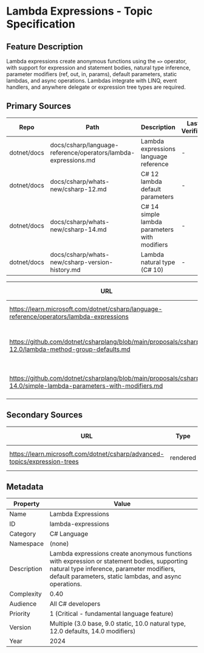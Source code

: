 # Lambda Expressions - Topic Specification

## Feature Description

Lambda expressions create anonymous functions using the `=>` operator, with support for expression and statement bodies, natural type inference, parameter modifiers (ref, out, in, params), default parameters, static lambdas, and async operations. Lambdas integrate with LINQ, event handlers, and anywhere delegate or expression tree types are required.

## Primary Sources

| Repo | Path | Description | Last Verified |
| --- | --- | --- | --- |
| dotnet/docs | docs/csharp/language-reference/operators/lambda-expressions.md | Lambda expressions language reference | - |
| dotnet/docs | docs/csharp/whats-new/csharp-12.md | C# 12 lambda default parameters | - |
| dotnet/docs | docs/csharp/whats-new/csharp-14.md | C# 14 simple lambda parameters with modifiers | - |
| dotnet/docs | docs/csharp/whats-new/csharp-version-history.md | Lambda natural type (C# 10) | - |

| URL | Type | Description | Last Verified |
| --- | --- | --- | --- |
| https://learn.microsoft.com/dotnet/csharp/language-reference/operators/lambda-expressions | rendered | Official lambda expressions documentation | - |
| https://github.com/dotnet/csharplang/blob/main/proposals/csharp-12.0/lambda-method-group-defaults.md | rendered | Default parameters on lambda expressions proposal | - |
| https://github.com/dotnet/csharplang/blob/main/proposals/csharp-14.0/simple-lambda-parameters-with-modifiers.md | rendered | Simple lambda parameters with modifiers proposal | - |

## Secondary Sources

| URL | Type | Description | Last Verified |
| --- | --- | --- | --- |
| https://learn.microsoft.com/dotnet/csharp/advanced-topics/expression-trees | rendered | Expression trees documentation | - |

## Metadata

| Property | Value |
| --- | --- |
| Name | Lambda Expressions |
| ID | lambda-expressions |
| Category | C# Language |
| Namespace | (none) |
| Description | Lambda expressions create anonymous functions with expression or statement bodies, supporting natural type inference, parameter modifiers, default parameters, static lambdas, and async operations. |
| Complexity | 0.40 |
| Audience | All C# developers |
| Priority | 1 (Critical - fundamental language feature) |
| Version | Multiple (3.0 base, 9.0 static, 10.0 natural type, 12.0 defaults, 14.0 modifiers) |
| Year | 2024 |
